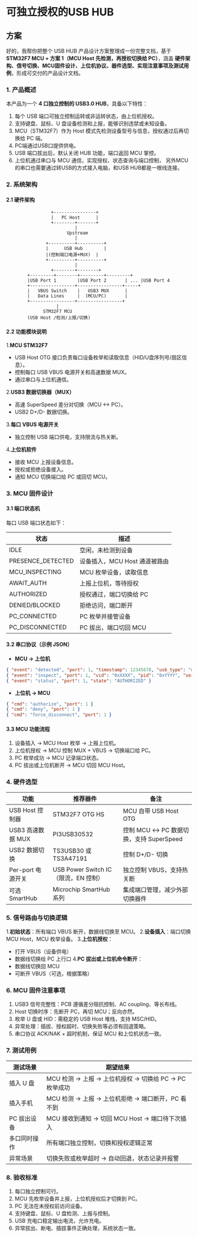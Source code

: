 # 可独立授权的USB HUB
## 方案

好的，我帮你把整个 USB HUB 产品设计方案整理成一份完整文档，基于 **STM32F7 MCU + 方案 1（MCU Host 先检测，再授权切换给 PC）**，涵盖 **硬件架构、信号切换、MCU固件设计、上位机协议、器件选型、实现注意事项及测试用例**，形成可交付的产品设计文档。

### 1. 产品概述
本产品为一个 **4 口独立控制的 USB3.0 HUB**，具备以下特性：
1. 每个 USB 端口可独立控制运转或非运转状态，由上位机授权。
2. 支持键盘、鼠标、U 盘设备检测和上报，能够识别违禁或未知设备。
3. MCU（STM32F7）作为 Host 模式先检测设备型号与信息，授权通过后再切换给 PC 端。
4. PC端通过USB口提供供电。
5. USB 端口拔出后，默认关闭 HUB 功能，端口返回 MCU 掌控。
6. 上位机通过串口与 MCU 通信，实现授权、状态查询与端口控制， 另外MCU的串口也需要通过转USB的方式接入电脑，和USB HUB都是一根线连接。

### 2. 系统架构
#### 2.1 硬件架构

```
                 +----------------+
                 |   PC Host      |
                 +--------+-------+
                          |
                       Upstream
                          |
               +----------+----------+
               |      USB Hub        |
               |(控制端口电源+MUX)  |
               +----------+----------+
                          |
                 +--------+--------+
        +---------+--------+---------+---------+
        |USB Port 1        |USB Port 2       | ... |USB Port 4
        +-----------------+-----------------+-----+
        |   VBUS Switch    |   USB3 MUX      |
        |   Data Lines     |  (MCU/PC)       |
        +-----------------+-----------------+
                   |
              STM32F7 MCU
        (USB Host /检测/上报/切换)
```

#### 2.2 功能模块说明
1.**MCU STM32F7**
   * USB Host OTG 接口负责每口设备枚举和读取信息（HID/U盘序列号/扇区信息）。
   * 控制每口 USB VBUS 电源开关和高速数据 MUX。
   * 通过串口与上位机通信。

2.**USB3 数据切换器（MUX）**
   * 高速 SuperSpeed 差分对切换（MCU <-> PC）。
   * USB2 D+/D- 数据切换。

3.**每口 VBUS 电源开关**
   * 独立控制 USB 端口供电，支持限流与热关断。

4.**上位机软件**
   * 接收 MCU 上报设备信息。
   * 授权或拒绝设备接入。
   * 通知 MCU 切换端口给 PC 或回切 MCU。

### 3. MCU 固件设计
#### 3.1 端口状态机
每口 USB 端口状态如下：

| 状态                 | 描述                  |
| ------------------ | ------------------- |
| IDLE               | 空闲，未检测到设备           |
| PRESENCE\_DETECTED | 设备插入，MCU Host 通道被路由 |
| MCU\_INSPECTING    | MCU 枚举设备，读取信息       |
| AWAIT\_AUTH        | 上报上位机，等待授权          |
| AUTHORIZED         | 授权通过，端口切换给 PC       |
| DENIED/BLOCKED     | 拒绝访问，端口断开           |
| PC\_CONNECTED      | PC 枚举并接管设备          |
| PC\_DISCONNECTED   | PC 拔出，端口切回 MCU      |

#### 3.2 串口协议（示例 JSON）
* **MCU → 上位机**
```json
{ "event": "detected", "port": 1, "timestamp": 12345678, "usb_type": "mass_storage" }
{ "event": "inspect", "port": 1, "vid": "0xXXXX", "pid": "0xYYYY", "serial": "..." }
{ "event": "status", "port": 1, "state": "AUTHORIZED" }
```

* **上位机 → MCU**
```json
{ "cmd": "authorize", "port": 1 }
{ "cmd": "deny", "port": 1 }
{ "cmd": "force_disconnect", "port": 1 }
```

#### 3.3 MCU 功能流程
1. 设备插入 → MCU Host 枚举 → 上报上位机。
2. 上位机授权 → MCU 控制 MUX + VBUS → 切换端口给 PC。
3. PC 枚举成功 → MCU 记录端口状态。
4. PC 拔出或上位机断开 → MCU 切回 MCU Host。

### 4. 硬件选型

| 功能            | 推荐器件                          | 备注                             |
| ------------- | ----------------------------- | ------------------------------ |
| USB Host 控制器  | STM32F7 OTG HS                | MCU 自带 USB Host OTG            |
| USB3 高速数据 MUX | PI3USB30532                   | 控制 MCU ↔ PC 数据切换，支持 SuperSpeed |
| USB2 数据切换     | TS3USB30 或 TS3A47191          | 控制 D+/D- 切换                    |
| Per-port 电源开关 | USB Power Switch IC（限流，EN 控制） | 独立控制 VBUS，支持热关断                |
| 可选 SmartHub   | Microchip SmartHub 系列         | 集成端口管理，减少外部切换器件                |

### 5. 信号路由与切换逻辑
1.**初始状态**：所有端口 VBUS 断开，数据线切换至 MCU。
2.**设备插入**：端口切换 MCU Host，MCU 枚举设备。
3.**上位机授权**：
   * 打开 VBUS（设备供电）
   * 数据线切换给 PC 上行口
4.**PC 拔出或上位机命令断开**：
   * 数据线切换回 MCU
   * 可断开 VBUS（可选，根据策略）

### 6. MCU 固件注意事项
1. USB3 信号完整性：PCB 遵循差分阻抗控制、AC coupling、等长布线。
2. Host 切换时序：先断开 PC，再切 MCU；反向亦然。
3. 枚举 U 盘或 HID：需稳定的 USB Host 堆栈，支持 MSC/HID。
4. 异常处理：插拔、授权超时、切换失败等必须有回退策略。
5. 串口协议 ACK/NAK + 超时机制，保证 MCU 和上位机状态一致。

### 7. 测试用例

| 测试场景    | 期望结果                                   |
| ------- | -------------------------------------- |
| 插入 U 盘  | MCU 检测 → 上报 → 上位机授权 → 切换给 PC → PC 枚举成功 |
| 插入手机    | MCU 检测 → 上报 → 上位机拒绝 → 端口断开，PC 看不到      |
| PC 拔出设备 | MCU 接收到通知 → 切回 MCU Host → 端口待下次插入      |
| 多口同时操作  | 所有端口独立控制，切换和授权逻辑正常                     |
| 异常场景    | 切换失败或枚举超时 → 自动回退，状态记录并报警               |

### 8. 验收标准
1. 每口独立控制可行。
2. MCU 先枚举设备并上报，上位机授权后才切换到 PC。
3. PC 无法在未授权前访问设备。
4. 支持键盘、鼠标、U 盘检测、上报与控制。
5. USB 充电口稳定输出电流，允许充电。
6. 异常拔出、断电、插拔事件正确处理，系统状态一致。